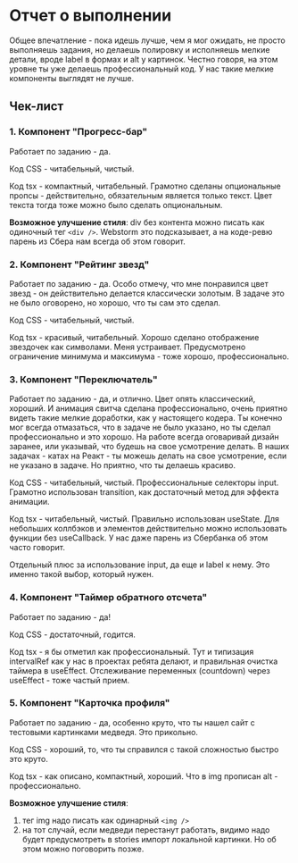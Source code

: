 # Отчет о выполнении

Общее впечатление - пока идешь лучше, чем я мог ожидать, не просто выполняешь задания, но делаешь полировку и исполняешь мелкие детали, вроде label в формах и alt у картинок.
Честно говоря, на этом уровне ты уже делаешь профессиональный код. У нас такие мелкие компоненты выглядят не лучше.

   
## Чек-лист

### 1. Компонент "Прогресс-бар"

Работает по заданию - да.
 
Код CSS - читабельный, чистый.

Код tsx - компактный, читабельный. Грамотно сделаны опциональные пропсы - действительно, обязательным является только текст. 
Цвет текста тогда тоже можно было сделать опциональным. 

**Возможное улучшение стиля**: div без контента можно писать как одиночный тег `<div />`. Webstorm это подсказывает, а на коде-ревю парень из Сбера нам всегда об этом говорит.

### 2. Компонент "Рейтинг звезд"

Работает по заданию - да. Особо отмечу, что мне понравился цвет звезд - он действительно делается классически золотым. В задаче это не было оговорено, но хорошо, что ты сам это сделал. 

Код CSS - читабельный, чистый. 

Код tsx - красивый, читабельный. Хорошо сделано отображение звездочек как символами. Меня устраивает. 
Предусмотрено ограничение минимума и максимума - тоже хорошо, профессионально.


### 3. Компонент "Переключатель"

Работает по заданию - да, и отлично. Цвет опять классический, хороший. И анимация свитча сделана профессионально, очень приятно видеть такие мелкие доработки, как у настоящего кодера.
Ты конечно мог всегда отмазаться, что в задаче не было указано, но ты сделал профессионально и это хорошо. На работе всегда оговаривай дизайн заранее, 
или указывай, что будешь на свое усмотрение делать. В наших задачах - катах на Реакт - ты можешь делать на свое усмотрение, если не указано в задаче. Но приятно, что ты делаешь красиво.

Код CSS - читабельный, чистый. Профессиональные селекторы input. Грамотно использован transition, как достаточный метод для эффекта анимации.

Код tsx - читабельный, чистый. Правильно использован useState. Для небольших коллбэков и элементов действительно можно использовать функции без useCallback. У нас даже парень из Сбербанка об этом часто говорит.

Отдельный плюс за использование input, да еще и label к нему. Это именно такой выбор, который нужен. 

### 4. Компонент "Таймер обратного отсчета"

Работает по заданию - да!

Код CSS - достаточный, годится.

Код tsx - я бы отметил как профессиональный. Тут и типизация  intervalRef как у нас в проектах ребята делают, и правильная очистка таймера в useEffect. 
Отслеживание переменных (countdown) через useEffect - тоже частый прием.

### 5. Компонент "Карточка профиля"

Работает по заданию - да, особенно круто, что ты нашел сайт с тестовыми картинками медведя. Это прикольно.

Код CSS - хороший, то, что ты справился с такой сложностью быстро это круто.

Код tsx - как описано, компактный, хороший. Что в img прописан alt - профессионально.  

**Возможное улучшение стиля**: 
1. тег img надо писать как одинарный `<img />`
2. на тот случай, если медведи перестанут работать, видимо надо будет предусмотреть в stories импорт локальной картинки.
Но об этом можно поговорить позже. 